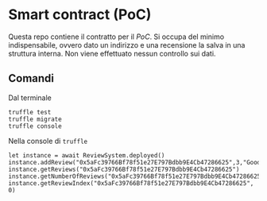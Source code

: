 # Smart contract (PoC)

Questa repo contiene il contratto per il *PoC*. Si occupa del minimo indispensabile, ovvero dato un indirizzo e una recensione la salva in una struttura interna. Non viene effettuato nessun controllo sui dati.

## Comandi

Dal terminale
```
truffle test
truffle migrate
truffle console
```

Nella console di `truffle`
```
let instance = await ReviewSystem.deployed()
instance.addReview("0x5aFc39766Bf78f51e27E797Bdbb9E4Cb47286625",3,"Good")
instance.getReviews("0x5aFc39766Bf78f51e27E797Bdbb9E4Cb47286625")
instance.getNumberOfReviews("0x5aFc39766Bf78f51e27E797Bdbb9E4Cb47286625")
instance.getReviewIndex("0x5aFc39766Bf78f51e27E797Bdbb9E4Cb47286625", 0)
```
